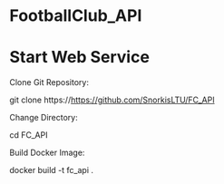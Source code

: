 # FootballClub_API

# Start Web Service

Clone Git Repository:

git clone https://https://github.com/SnorkisLTU/FC_API

Change Directory:

cd FC_API

Build Docker Image:

docker build -t fc_api .
